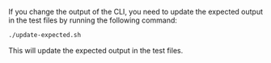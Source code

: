 If you change the output of the CLI, you need to update the expected output in the test files by running the following command:

```bash
./update-expected.sh
```

This will update the expected output in the test files.
